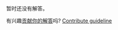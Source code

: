 
暂时还没有解答。

有兴趣[贡献你的解答](https://github.com/BFEdev/BFE.dev-solutions/blob/main/quiz/async-await_zh.md)吗? [Contribute guideline](https://github.com/BFEdev/BFE.dev-solutions#how-to-contribute)

